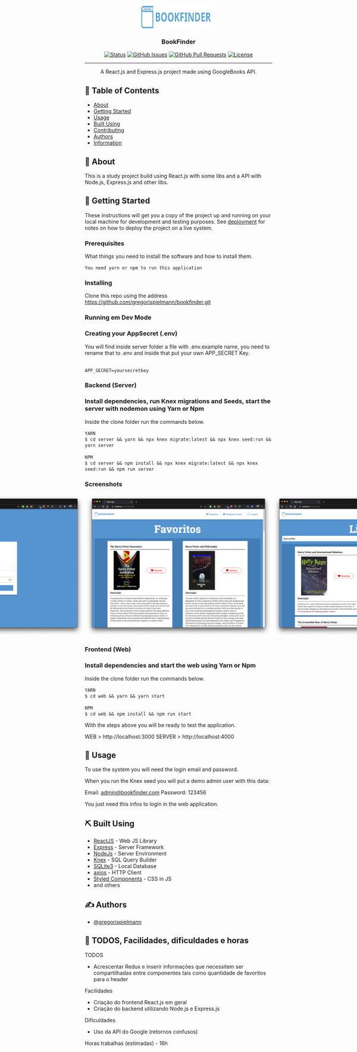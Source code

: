 <p align="center">
  <a href="" rel="noopener">
 <img width=200px height=60px src="./web/src/assets/logohorizontal.svg" alt="Project logo"></a>
</p>

<h3 align="center">BookFinder</h3>

<div align="center">

[![Status](https://img.shields.io/badge/status-active-success.svg)]()
[![GitHub Issues](https://img.shields.io/github/issues/gregorispielmann/bookfinder.svg)](https://github.com/gregorispielmann/bookfinder/issues)
[![GitHub Pull Requests](https://img.shields.io/github/issues-pr/gregorispielmann/bookfinder.svg)](https://github.com/gregorispielmann/bookfinder/pulls)
[![License](https://img.shields.io/badge/license-MIT-blue.svg)](/LICENSE)

</div>

---

<p align="center"> A React.js and Express.js project made using GoogleBooks API.
    <br> 
</p>

## 📝 Table of Contents

- [About](#about)
- [Getting Started](#getting_started)
- [Usage](#usage)
- [Built Using](#built_using)
- [Contributing](../CONTRIBUTING.md)
- [Authors](#authors)
- [Information](#information)

## 🧐 About <a name = "about"></a>

This is a study project build using React.js with some libs and a API with Node.js, Express.js and other libs.

## 🏁 Getting Started <a name = "getting_started"></a>

These instructions will get you a copy of the project up and running on your local machine for development and testing purposes. See [deployment](#deployment) for notes on how to deploy the project on a live system.

### Prerequisites

What things you need to install the software and how to install them.

```
You need yarn or npm to run this application
```

### Installing

Clone this repo using the address https://github.com/gregorispielmann/bookfinder.git

### Running em Dev Mode

### Creating your AppSecret (.env)

You will find inside server folder a file with .env.example name, you need to rename that to .env and inside that put your own APP_SECRET Key.

```

APP_SECRET=yoursecretkey

```

### Backend (Server)

### Install dependencies, run Knex migrations and Seeds, start the server with nodemon using Yarn or Npm

Inside the clone folder run the commands below.

```
YARN
$ cd server && yarn && npx knex migrate:latest && npx knex seed:run && yarn server

NPM
$ cd server && npm install && npx knex migrate:latest && npx knex seed:run && npm run server

```

### Screenshots

<div style="display: flex; justify-content: center; align-items: center; width: 100%;">
  <img src="./screenshots/screenshot0.png" width="100%"/>
  <img src="./screenshots/screenshot1.png" width="100%"/>
  <img src="./screenshots/screenshot2.png" width="100%"/>
</div>

### Frontend (Web)

### Install dependencies and start the web using Yarn or Npm

Inside the clone folder run the commands below.

```
YARN
$ cd web && yarn && yarn start

NPM
$ cd web && npm install && npm run start

```

With the steps above you will be ready to test the application.

WEB > http://localhost:3000
SERVER > http://localhost:4000

## 🎈 Usage <a name="usage"></a>

To use the system you will need the login email and password.

When you run the Knex seed you will put a demo admin user with this data:

Email: admin@bookfinder.com
Password: 123456

You just need this infos to login in the web application.

## ⛏️ Built Using <a name = "built_using"></a>

- [ReactJS](https://reactjs.org/) - Web JS Library
- [Express](https://expressjs.com/) - Server Framework
- [NodeJs](https://nodejs.org/) - Server Environment
- [Knex](http://knexjs.org/) - SQL Query Builder
- [SQLite3](https://www.sqlite.org/) - Local Database
- [axios](https://github.com/axios/axios) - HTTP Client
- [Styled Components](https://nodejs.org/en/) - CSS in JS
- and others

## ✍️ Authors <a name = "authors"></a>

- [@gregorispielmann](https://github.com/gregorispilelmann)

## 🎉 TODOS, Facilidades, dificuldades e horas <a name = "information"></a>

TODOS
- Acrescentar Redux e inserir informações que necessitem ser compartilhadas entre componentes tais como quantidade de favoritos para o header

Facilidades
- Criação do frontend React.js em geral
- Criação do backend utilizando Node.js e Express.js

Dificuldades
- Uso da API do Google (retornos confusos)

Horas trabalhas (estimadas) - 16h
